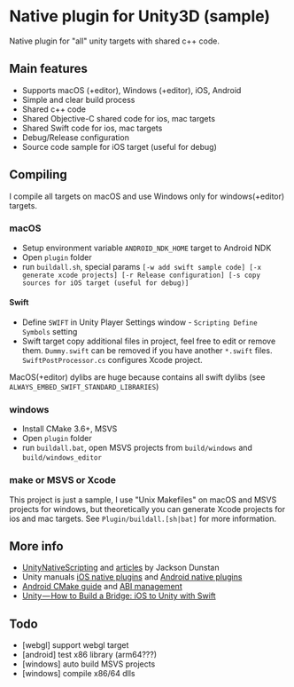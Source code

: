# Native plugin for Unity3D (sample)

Native plugin for "all" unity targets with shared c++ code.

## Main features

- Supports macOS (+editor), Windows (+editor), iOS, Android
- Simple and clear build process
- Shared c++ code
- Shared Objective-C shared code for ios, mac targets
- Shared Swift code for ios, mac targets
- Debug/Release configuration
- Source code sample for iOS target (useful for debug)

## Compiling

I compile all targets on macOS and use Windows only for windows(+editor) targets. 

### macOS

- Setup environment variable `ANDROID_NDK_HOME` target to Android NDK
- Open `plugin` folder
- run `buildall.sh`, special params `[-w add swift sample code] [-x generate xcode projects] [-r Release configuration] [-s copy sources for iOS target (useful for debug)]`

#### Swift

- Define `SWIFT` in Unity Player Settings window - `Scripting Define Symbols` setting
- Swift target copy additional files in project, feel free to edit or remove them. `Dummy.swift` can be removed if you have another `*.swift` files. `SwiftPostProcessor.cs` configures Xcode project.

MacOS(+editor) dylibs are huge because contains all swift dylibs (see `ALWAYS_EMBED_SWIFT_STANDARD_LIBRARIES`)

### windows

- Install CMake 3.6+, MSVS
- Open `plugin` folder
- run `buildall.bat`, open MSVS projects from `build/windows` and `build/windows_editor`

### make or MSVS or Xcode

This project is just a sample, I use "Unix Makefiles" on macOS and MSVS projects for windows, but theoretically you can generate Xcode projects for ios and mac targets. See `Plugin/buildall.[sh|bat]` for more information.

## More info

- [UnityNativeScripting](https://github.com/jacksondunstan/UnityNativeScripting) and [articles](https://jacksondunstan.com/articles/3938) by Jackson Dunstan
- Unity manuals [iOS native plugins](https://docs.unity3d.com/Manual/PluginsForIOS.html) and [Android native plugins](https://docs.unity3d.com/Manual/AndroidNativePlugins.html)
- [Android CMake guide](https://developer.android.com/ndk/guides/cmake) and [ABI management](https://developer.android.com/ndk/guides/abis)
- [Unity — How to Build a Bridge: iOS to Unity with Swift](https://medium.com/@SoCohesive/unity-how-to-build-a-bridge-ios-to-unity-with-swift-f23653f6261)

## Todo

- [webgl] support webgl target
- [android] test x86 library (arm64???)
- [windows] auto build MSVS projects
- [windows] compile x86/64 dlls
